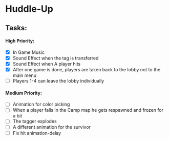 # Huddle-Up


## Tasks:

#### High Priority:
- [x] In Game Music
- [x] Sound Effect when the tag is transferred
- [x] Sound Effect when A player hits
- [x] After one game is done, players are taken back to the lobby not to the main menu
- [ ] Players 1-4 can leave the lobby individually

#### Medium Priority:
- [ ] Animation for color picking
- [ ] When a player falls in the Camp map he gets respawned and frozen for a bit
- [ ] The tagger explodes
- [ ] A different animation for the survivor
- [ ] Fix hit animation-delay
